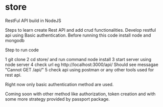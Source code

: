 # store
RestFul API build in NodeJS

Steps to learn create Rest API and add crud functionalities. Develop restful api using Basic authentication. Before running this code install node and mongodb

Step to run code 

1 git clone 
2 cd store/  and run command node install
3 start server  using   node server
4 check url eg   http://localhost:3000/api/   Should see messagae "Cannot GET /api/"
5 check api using postman or any other tools used for rest api.


Right now only basic authentication method are used. 

Coming soon with other method like authorization, token creation and with some more strategy provided by passport package.

